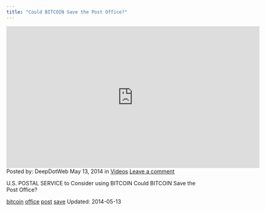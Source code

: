 ```yaml
---
title: "Could BITCOIN Save the Post Office?"
---
```


<article class="post-listing post-5533 post type-post status-publish format-standard has-post-thumbnail hentry category-videos tag-bitcoin tag-office tag-post tag-save tie_video">
    
<iframe width="660" height="371" src="http://www.youtube.com/embed/Xvg-IN6-cqQ?feature=oembed" frameborder="0" allowfullscreen></iframe> </div>
Posted by: DeepDotWeb
<span>May 13, 2014</span>
<span>in <a href="https://www.deepdotweb.com/category/videos/" rel="category tag">Videos</a></span>
<a href="/2014/05/13/could-bitcoin-save-the-post-office/#respond">Leave a comment</a></span>
</p>
<div class="clear"></div>
<div class="entry">
<p>U.S. POSTAL SERVICE to Consider using BITCOIN Could BITCOIN Save the Post Office?</p>
</div>
<a href="https://www.deepdotweb.com/tag/bitcoin/" rel="tag">bitcoin</a> <a href="https://www.deepdotweb.com/tag/office/" rel="tag">office</a> <a href="https://www.deepdotweb.com/tag/post/" rel="tag">post</a> <a href="https://www.deepdotweb.com/tag/save/" rel="tag">save</a></span> 
Updated: 2014-05-13
    
